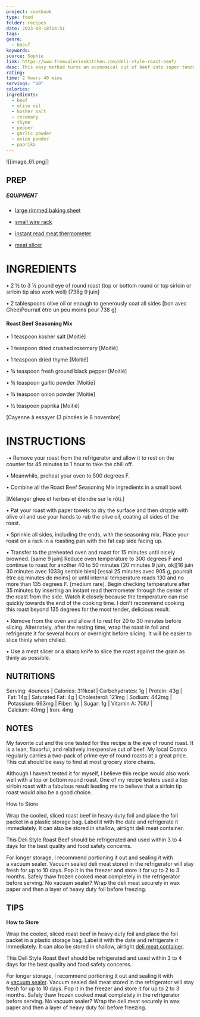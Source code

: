 ```yaml
---
project: cookbook
type: food
folder: recipes
date: 2023-09-18T14:51
tags: 
genre:
  - boeuf
keywords: 
source: Sophie
link: https://www.fromvalerieskitchen.com/deli-style-roast-beef/
desc: This easy method turns an economical cut of beef into super tender, flavorful Deli Style Roast Beef
rating: 
time: 2 hours 40 mins
servings: "10"
calories: 
ingredients:
  - beef
  - olive oil
  - kosher salt
  - rosemary
  - thyme
  - pepper
  - garlic powder
  - onion powder
  - paprika
---
```


![[image_61.png]]

## PREP

##### EQUIPMENT

- [large rimmed baking sheet](https://amzn.to/2HF8Z9x)
    
- [small wire rack](https://amzn.to/3ntRmII)
    
- [instant read meat thermometer](https://amzn.to/3mjnWN9)
    
- [meat slicer](https://amzn.to/39cfzOI)



# INGREDIENTS

• 2 ½ to 3 ½ pound eye of round roast (top or bottom round or top sirloin or sirloin tip also work well) [738g 9 juin]

• 2 tablespoons olive oil or enough to generously coat all sides [bon avec Ghee)Pourrait être un peu moins pour 738 g]


#### Roast Beef Seasoning Mix

• 1 teaspoon kosher salt [Moitié]

• 1 teaspoon dried crushed rosemary [Moitié]

• 1 teaspoon dried thyme [Moitié]

• ¾ teaspoon fresh ground black pepper [Moitié]

• ¾ teaspoon garlic powder [Moitié]

• ¾ teaspoon onion powder [Moitié]

• ½ teaspoon paprika [Moitié]

[Cayenne à essayer (3 pincées le 8 novembre]


# INSTRUCTIONS

-• Remove your roast from the refrigerator and allow it to rest on the counter for 45 minutes to 1 hour to take the chill off. 

• Meanwhile, preheat your oven to 500 degrees F. 

• Combine all the Roast Beef Seasoning Mix ingredients in a small bowl. 

[Mélanger ghee et herbes et étendre sur le rôti.]

• Pat your roast with paper towels to dry the surface and then drizzle with olive oil and use your hands to rub the olive oil, coating all sides of the roast. 

• Sprinkle all sides, including the ends, with the seasoning mix. Place your roast on a rack in a roasting pan with the fat cap side facing up. 

• Transfer to the preheated oven and roast for 15 minutes until nicely browned. [same 9 juin] Reduce oven temperature to 300 degrees F and continue to roast for another 40 to 50 minutes [20 minutes 9 juin, ok][16 juin 30 minutes avec 1033g semble bien] [essai 25 minutes avec 905 g, pourrait être qq minutes de moins] or until internal temperature reads 130 and no more than 135 degrees F. [medium rare]. Begin checking temperature after 35 minutes by inserting an instant read thermometer through the center of the roast from the side. Watch it closely because the temperature can rise quickly towards the end of the cooking time. I don’t recommend cooking this roast beyond 135 degrees for the most tender, delicious result. 

• Remove from the oven and allow it to rest for 20 to 30 minutes before slicing. Alternately, after the resting time, wrap the roast in foil and refrigerate it for several hours or overnight before slicing. It will be easier to slice thinly when chilled.  

• Use a meat slicer or a sharp knife to slice the roast against the grain as thinly as possible.

## NUTRITIONS

Serving: 4ounces | Calories: 311kcal | Carbohydrates: 1g | Protein: 43g | Fat: 14g | Saturated Fat: 4g | Cholesterol: 121mg | Sodium: 442mg | Potassium: 663mg | Fiber: 1g | Sugar: 1g | Vitamin A: 70IU | Calcium: 40mg | Iron: 4mg

## NOTES

My favorite cut and the one tested for this recipe is the eye of round roast. It is a lean, flavorful, and relatively inexpensive cut of beef. My local Costco regularly carries a two-pack of prime eye of round roasts at a great price. This cut should be easy to find at most grocery store chains.

Although I haven’t tested it for myself, I believe this recipe would also work well with a top or bottom round roast. One of my recipe testers used a top sirloin roast with a fabulous result leading me to believe that a sirloin tip roast would also be a good choice.

How to Store

Wrap the cooled, sliced roast beef in heavy duty foil and place the foil packet in a plastic storage bag. Label it with the date and refrigerate it immediately. It can also be stored in shallow, airtight deli meat container.

This Deli Style Roast Beef should be refrigerated and used within 3 to 4 days for the best quality and food safety concerns.

For longer storage, I recommend portioning it out and sealing it with a vacuum sealer. Vacuum sealed deli meat stored in the refrigerator will stay fresh for up to 10 days. Pop it in the freezer and store it for up to 2 to 3 months. Safely thaw frozen cooked meat completely in the refrigerator before serving. No vacuum sealer? Wrap the deli meat securely in wax paper and then a layer of heavy duty foil before freezing.

## TIPS

**How to Store**

Wrap the cooled, sliced roast beef in heavy duty foil and place the foil packet in a plastic storage bag. Label it with the date and refrigerate it immediately. It can also be stored in shallow, airtight [deli meat container](https://amzn.to/35pBNM3).

This Deli Style Roast Beef should be refrigerated and used within 3 to 4 days for the best quality and food safety concerns.

For longer storage, I recommend portioning it out and sealing it with a [vacuum sealer](https://amzn.to/3ovbZ8N). Vacuum sealed deli meat stored in the refrigerator will stay fresh for up to 10 days. Pop it in the freezer and store it for up to 2 to 3 months. Safely thaw frozen cooked meat completely in the refrigerator before serving. No vacuum sealer? Wrap the deli meat securely in wax paper and then a layer of heavy duty foil before freezing.

